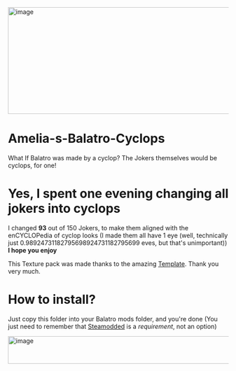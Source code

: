 <img width="905" height="244" alt="image" src="https://github.com/user-attachments/assets/845afe2d-eba4-446c-9b9c-8daf6c0ed5ad" />

# Amelia-s-Balatro-Cyclops
What If Balatro was made by a cyclop? The Jokers themselves would be cyclops, for one!

# Yes, I spent one evening changing all jokers into cyclops
I changed __93__ out of 150 Jokers, to make them aligned with the enCYCLOPedia of cyclop looks (I made them all have 1 eye (well, technically just 0.98924731182795698924731182795699 eves, but that's unimportant))
__I hope you enjoy__

This Texture pack was made thanks to the amazing [Template](https://github.com/emihead/balatro-texture-pack-template). Thank you very much.

# How to install?
Just copy this folder into your Balatro mods folder, and you're done
(You just need to remember that [Steamodded](https://github.com/Steamodded/smods) is a _requirement_, not an option)

<img width="613" height="63" alt="image" src="https://github.com/user-attachments/assets/4ec504e3-fcbf-4964-90e4-c52d8a991059" />
